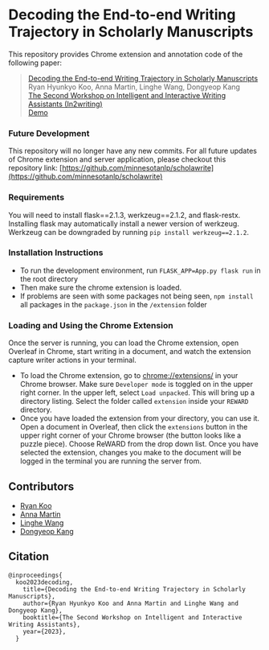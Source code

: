 # Decoding the End-to-end Writing Trajectory in Scholarly Manuscripts

This repository provides Chrome extension and annotation code of the following paper:

> [Decoding the End-to-end Writing Trajectory in Scholarly Manuscripts](https://arxiv.org/pdf/2304.00121.pdf) <br>
> Ryan Hyunkyo Koo, 
Anna Martin, 
Linghe Wang, Dongyeop Kang <br>
> [The Second Workshop on Intelligent and Interactive Writing Assistants (In2writing)](https://in2writing.glitch.me/) <br>
> [Demo](https://minnesotanlp.github.io/REWARD_demo/)

### Future Development
This repository will no longer have any new commits. For all future updates of Chrome extension and server application, please checkout this repository link: [https://github.com/minnesotanlp/scholawrite](https://github.com/minnesotanlp/scholawrite)

### Requirements
You will need to install flask==2.1.3, werkzeug==2.1.2, and flask-restx. Installing flask may automatically install a newer version of werkzeug. Werkzeug can be downgraded by running `pip install werkzeug==2.1.2`.

### Installation Instructions

* To run the development environment, run `FLASK_APP=App.py flask run` in the root directory
* Then make sure the chrome extension is loaded. 
* If problems are seen with some packages not being seen, `npm install` all packages in the `package.json` in the `/extension` folder

### Loading and Using the Chrome Extension

Once the server is running, you can load the Chrome extension, open Overleaf in Chrome, start writing in a document, and watch the extension capture writer actions in your terminal.
* To load the Chrome extension, go to [chrome://extensions/](chrome://extensions/) in your Chrome browser. Make sure `Developer mode` is toggled on in the upper right corner. In the upper left, select `Load unpacked`. This will bring up a directory listing. Select the folder called `extension` inside your `REWARD` directory.
* Once you have loaded the extension from your directory, you can use it. Open a document in Overleaf, then click the `extensions` button in the upper right corner of your Chrome browser (the button looks like a puzzle piece). Choose ReWARD from the drop down list. Once you have selected the extension, changes you make to the document will be logged in the terminal you are running the server from. 


## Contributors

* [Ryan Koo](mailto:koo00017@umn.edu)
* [Anna Martin](mailto:mart5877@umn.edu)
* [Linghe Wang](mailto:wang9257@umn.edu)
* [Dongyeop Kang](mailto:dongyeop@umn.edu)


## Citation

```
@inproceedings{
  koo2023decoding,
    title={Decoding the End-to-end Writing Trajectory in Scholarly Manuscripts},
    author={Ryan Hyunkyo Koo and Anna Martin and Linghe Wang and Dongyeop Kang},
    booktitle={The Second Workshop on Intelligent and Interactive Writing Assistants},
    year={2023},
  }
```
